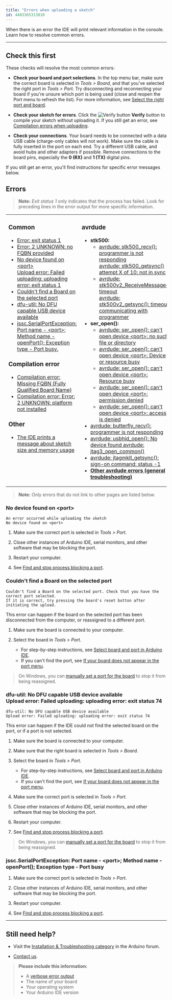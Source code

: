 ```yaml
---
title: "Errors when uploading a sketch"
id: 4403365313810
---
```


When there is an error the IDE will print relevant information in the console. Learn how to resolve common errors.

---

## Check this first

These checks will resolve the most common errors:

* **Check your board and port selections**. In the top menu bar, make sure the correct board is selected in _Tools > Board_, and that you've selected the right port in _Tools > Port_. Try disconnecting and reconnecting your board if you're unsure which port is being used (close and reopen the Port menu to refresh the list). For more information, see [Select the right port and board](https://support.arduino.cc/hc/en-us/articles/4406856349970-Select-board-and-port).

* **Check your sketch for errors**. Click the ![Verify button](img/symbol_verify.png) **Verify** button to compile your sketch without uploading it.  If you still get an error, see [Compilation errors when uploading](https://support.arduino.cc/hc/en-us/articles/4402764401554-Compilation-errors-when-uploading).

* **Check your connections**. Your board needs to be connected with a data USB cable (charge-only cables will not work). Make sure the cable is fully inserted in the port on each end. Try a different USB cable, and avoid hubs and other adapters if possible. Remove connections to the board pins, especially the **0 (RX)** and **1 (TX)** digital pins.

If you still get an error, you'll find instructions for specific error messages below.

<a id="errors"></a>

## Errors

> **Note:** _Exit status 1_ only indicates that the process has failed. Look for preceding lines in the error output for more specific information.

<table>
<tr>
<td style="vertical-align: top;">
<h3>Common</h3>
<ul>
<li><a href="https://support.arduino.cc/hc/en-us/articles/360016955139-Error-exit-status-1">Error: exit status 1</a></li>
<li><a href="https://support.arduino.cc/hc/en-us/articles/360020843439-Error-2-UNKNOWN-no-FQBN-provided">Error: 2 UNKNOWN: no FQBN provided</a></li>
<li><a href="#no-device-found-on-port">No device found on &lt;port&gt;<br>Upload error: Failed uploading: uploading error: exit status 1</a></li>
<li><a href="#no-board-on-selected-port">Couldn't find a Board on the selected port</a></li>
<li><a href="#no-dfu-capable-USB-device-available">dfu-util: No DFU capable USB device available</a></li>
<li><a href="#SerialPortException-port-busy">jssc.SerialPortException: Port name - &lt;port&gt;;<br>Method name - openPort(); Exception type - Port busy.</a></li>
</ul>
<h3>Compilation error</h3>
<ul>
<li><a href="https://support.arduino.cc/hc/en-us/articles/4412950941074-Compilation-error-Missing-FQBN-Fully-Qualified-Board-Name-">Compilation error: Missing FQBN (Fully Qualified Board Name)</a></li>
<li><a href="https://support.arduino.cc/hc/en-us/articles/360020846379-Compilation-error-Error-2-UNKNOWN-platform-not-installed">Compilation error: Error: 2 UNKNOWN: platform not installed</a></li>
</ul>
<h3>Other</h3>
<ul>
<li><a href="https://support.arduino.cc/hc/en-us/articles/4405339237522-The-IDE-prints-a-message-about-sketch-size-and-memory-usage">The IDE prints a message about sketch size and memory usage</a></li>
</ul>
</td>
<td>
<h3>avrdude</h3>
<ul>
<li><strong>stk500:</strong><ul>
<li><a href="https://support.arduino.cc/hc/en-us/articles/4401874331410#avrdude-stk500_recv-and-stk500_getsync">avrdude: stk500_recv(): programmer is not responding<br>avrdude: stk500_getsync() attempt X of 10: not in sync</a></li>
<li><a href="https://support.arduino.cc/hc/en-us/articles/4401874331410#avrdude-stk500_recv-and-stk500_getsync">avrdude: stk500v2_ReceiveMessage(): timeout<br>avrdude: stk500v2_getsync(): timeout communicating with programmer</a></li>
</ul>
</li>
<li><strong>ser_open():</strong><ul>
<li><a href="https://support.arduino.cc/hc/en-us/articles/4401874331410#avrdude-ser_open-cant-open-device-no-such-file-or-directory">avrdude: ser_open(): can&#39;t open device &lt;port&gt;: no such file or directory</a></li>
<li><a href="https://support.arduino.cc/hc/en-us/articles/4401874331410#ser_open-device-or-resource-busy">avrdude: ser_open(): can&#39;t open device &lt;port&gt;: Device or resource busy</a></li>
<li><a href="https://support.arduino.cc/hc/en-us/articles/4401874331410#ser_open-resource-busy">avrdude: ser_open(): can&#39;t open device &lt;port&gt;: Resource busy</a></li>
<li><a href="https://support.arduino.cc/hc/en-us/articles/4401874331410#ser_open-permission-denied">avrdude: ser_open(): can&#39;t open device &lt;port&gt;: permission denied</a></li>
<li><a href="https://support.arduino.cc/hc/en-us/articles/4401874331410#ser_open-access-is-denied">avrdude: ser_open(): can&#39;t open device &lt;port&gt;: access is denied</a></li>
</ul>
</li>
<li><a href="https://support.arduino.cc/hc/en-us/articles/4401874331410#avrdude-butterfly_recv">avrdude: butterfly_recv(): programmer is not responding</a></li>
<li><a href="https://support.arduino.cc/hc/en-us/articles/4401874331410#usbhid_open_jtag3_open_common">avrdude: usbhid_open(): No device found
avrdude: jtag3_open_common()</a></li>
<li><a href="https://support.arduino.cc/hc/en-us/articles/4401874331410#jtagmkII_getsync">avrdude: jtagmkII_getsync(): sign-on command: status -1</a></li>
<li><strong><a href="https://support.arduino.cc/hc/en-us/articles/4401874331410#check-the-following">Other avrdude errors (general troubleshooting)</a></strong></li>
</ul>
</td>
</tr>
</table>

> **Note:**  Only errors that do not link to other pages are listed below.

<a id="no-device-found-on-port"></a>

### No device found on \<port\>

```
An error occurred while uploading the sketch
No device found on <port>
```

1. Make sure the correct port is selected in _Tools > Port_.

2. Close other instances of Arduino IDE, serial monitors, and other software that may be blocking the port.

3. Restart your computer.

4. See [Find and stop process blocking a port](https://support.arduino.cc/hc/en-us/articles/4407830972050-Find-and-stop-process-blocking-a-port).

<a id="no-board-on-selected-port"></a>

### Couldn't find a Board on the selected port

```
Couldn't find a Board on the selected port. Check that you have the correct port selected.
If it is correct, try pressing the board's reset button after initiating the upload.
```

This error can happen if the board on the selected port has been disconnected from the computer, or reassigned to a different port.

1. Make sure the board is connected to your computer.

2. Select the board in _Tools > Port_.

   * For step-by-step instructions, see [Select board and port in Arduino IDE](https://support.arduino.cc/hc/en-us/articles/4406856349970-Select-board-and-port-in-Arduino-IDE).
   * If you can't find the port, see [If your board does not appear in the port menu](https://support.arduino.cc/hc/en-us/articles/4412955149586-If-your-board-does-not-appear-in-the-port-menu).

> On Windows, you can [manually set a port for the board](https://support.arduino.cc/hc/en-us/articles/360016420140#set-COM-port) to stop it from being reassigned.

<a id="no-dfu-capable-USB-device-available"></a>

### dfu-util: No DFU capable USB device available<br>Upload error: Failed uploading: uploading error: exit status 74

```
dfu-util: No DFU capable USB device available
Upload error: Failed uploading: uploading error: exit status 74
```

This error can happen if the IDE could not find the selected board on the port, or if a port is not selected.

1. Make sure the board is connected to your computer.

2. Make sure that the right board is selected in _Tools > Board_.

3. Select the board in _Tools > Port_.

   * For step-by-step instructions, see [Select board and port in Arduino IDE](https://support.arduino.cc/hc/en-us/articles/4406856349970-Select-board-and-port-in-Arduino-IDE).
   * If you can't find the port, see [If your board does not appear in the port menu](https://support.arduino.cc/hc/en-us/articles/4412955149586-If-your-board-does-not-appear-in-the-port-menu).

4. Make sure the correct port is selected in _Tools > Port_.

5. Close other instances of Arduino IDE, serial monitors, and other software that may be blocking the port.

6. Restart your computer.

7. See [Find and stop process blocking a port](https://support.arduino.cc/hc/en-us/articles/4407830972050-Find-and-stop-process-blocking-a-port).

> On Windows, you can [manually set a port for the board](https://support.arduino.cc/hc/en-us/articles/360016420140#set-COM-port) to stop it from being reassigned.

<a id="SerialPortException-port-busy"></a>

### jssc.SerialPortException: Port name - \<port\>; Method name - openPort(); Exception type - Port busy

1. Make sure the correct port is selected in _Tools > Port_.

2. Close other instances of Arduino IDE, serial monitors, and other software that may be blocking the port.

3. Restart your computer.

4. See [Find and stop process blocking a port](https://support.arduino.cc/hc/en-us/articles/4407830972050-Find-and-stop-process-blocking-a-port).

---

## Still need help?

* Visit the [Installation & Troubleshooting category](https://forum.arduino.cc/c/18) in the Arduino forum.

* [Contact us](https://www.arduino.cc/en/contact-us/).

> **Please include this information:**
>
> * A [verbose error output](https://support.arduino.cc/hc/en-us/articles/4407705216274)
> * The name of your board
> * Your operating system
> * Your Arduino IDE version

<p style="display:none;">
   Tags: problem uploading to board, problema subiendo a la placa, https://www.arduino.cc/en/Guide/Troubleshooting, 360003198300, 上传失败, 上传出错, 업로드, problème de téléversement vers la carte, téléverser, проблема загрузки в плату, マイコンボードに書き込めない, マイコンボードに書き込もうとしましたが、エラーが発生しました, problem beim hochladen auf das board, problema di caricamento sulla scheda, 업로딩
</p>

<!-- markdownlint-disable-file HC001 -->
